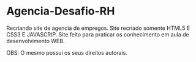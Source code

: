 # Agencia-Desafio-RH
Recriando site de agencia de empregos.
Site recriado somente HTML5 E CSS3 E JAVASCRIP. Site feito para praticar os conhecimento em aula de desenvolvimento WEB.

OBS: O mesmo possui os seus direitos autorais.
